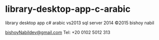 # library-desktop-app-c-arabic
library desktop app c# arabic vs2013
sql server 2014
©2015 bishoy nabil 

bishoyNabildev@gmail.com
Tel: ‎+20 0102 5012 313
